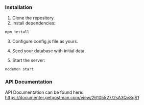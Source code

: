 

### Installation

1. Clone the repository.
2. Install dependencies:

```bash
npm install
```

3. Configure config.js file as yours.

4. Seed your database with initial data.

5. Start the server:

```bash
nodemon start
```

### API Documentation
API Documentation can be found here: https://documenter.getpostman.com/view/26105527/2sA3Qv8qS1
